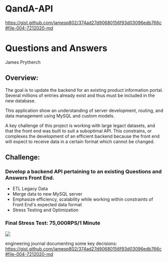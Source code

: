 # QandA-API

https://gist.github.com/jamesp802/374ad27d90680156f93d03096edb766c#file-004-7212020-md

# Questions and Answers
James Prytherch

## Overview:

The goal is to update the backend for an existing product information portal. Several millions of entries already exist and thus must be included in the new database.

This application show an understanding of server development, routing, and data management using MySQL and custom models.

A key challenge of this project is working with large legact datasets, and that the front end was built to suit a suboptimal API.  This constrains, or complexes the development of an efficient backend because the front end will expect to receive data in a certain format which cannot be changed.

## Challenge:
### Develop a backend API pertaining to an existing Questions and Answers Front End.

- ETL Legacy Data
- Merge data to new MySQL server
- Emphasize efficiency, scalability while working within constraints of Front End's expected data format
- Stress Testing and Optimization

### Final Stress Test: 75,000RPS/1 Minute

<img src="https://imgur.com/76PWwJf"/>


engineering journal documenting some key decisions:
https://gist.github.com/jamesp802/374ad27d90680156f93d03096edb766c#file-004-7212020-md
